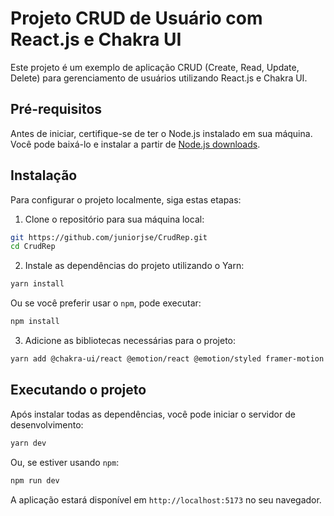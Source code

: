 # Projeto CRUD de Usuário com React.js e Chakra UI

Este projeto é um exemplo de aplicação CRUD (Create, Read, Update, Delete) para gerenciamento de usuários utilizando React.js e Chakra UI.

## Pré-requisitos

Antes de iniciar, certifique-se de ter o Node.js instalado em sua máquina. Você pode baixá-lo e instalar a partir de [Node.js downloads](https://nodejs.org/en/download/current/).

## Instalação

Para configurar o projeto localmente, siga estas etapas:

1. Clone o repositório para sua máquina local:

```bash
git https://github.com/juniorjse/CrudRep.git
cd CrudRep
```

2. Instale as dependências do projeto utilizando o Yarn:

```bash
yarn install
```

Ou se você preferir usar o `npm`, pode executar:

```bash
npm install
```

3. Adicione as bibliotecas necessárias para o projeto:

```bash
yarn add @chakra-ui/react @emotion/react @emotion/styled framer-motion @chakra-ui/icons
```

## Executando o projeto

Após instalar todas as dependências, você pode iniciar o servidor de desenvolvimento:

```bash
yarn dev
```

Ou, se estiver usando `npm`:

```bash
npm run dev
```

A aplicação estará disponível em `http://localhost:5173` no seu navegador.

